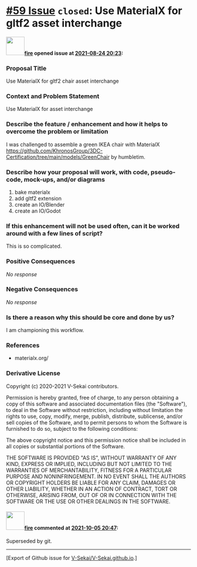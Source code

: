 # [\#59 Issue](https://github.com/V-Sekai/V-Sekai.github.io/issues/59) `closed`: Use MaterialX for gltf2 asset interchange

#### <img src="https://avatars.githubusercontent.com/u/32321?u=c2e06a3d2b49a467aa907e54aa259516440267cc&v=4" width="50">[fire](https://github.com/fire) opened issue at [2021-08-24 20:23](https://github.com/V-Sekai/V-Sekai.github.io/issues/59):

### Proposal Title

Use MaterialX for gltf2 chair asset interchange

### Context and Problem Statement

Use MaterialX for asset interchange

### Describe the feature / enhancement and how it helps to overcome the problem or limitation

I was challenged to assemble a green IKEA chair with MaterialX https://github.com/KhronosGroup/3DC-Certification/tree/main/models/GreenChair by humbletim.

### Describe how your proposal will work, with code, pseudo-code, mock-ups, and/or diagrams

1. bake materialx
2. add gltf2 extension
3. create an IO/Blender
4. create an IO/Godot

### If this enhancement will not be used often, can it be worked around with a few lines of script?

This is so complicated.

### Positive Consequences

_No response_

### Negative Consequences

_No response_

### Is there a reason why this should be core and done by us?

I am championing this workflow.

### References

- materialx.org/

### Derivative License

Copyright (c) 2020-2021 V-Sekai contributors.

Permission is hereby granted, free of charge, to any person obtaining a copy
of this software and associated documentation files (the "Software"), to deal
in the Software without restriction, including without limitation the rights
to use, copy, modify, merge, publish, distribute, sublicense, and/or sell
copies of the Software, and to permit persons to whom the Software is
furnished to do so, subject to the following conditions:

The above copyright notice and this permission notice shall be included in all
copies or substantial portions of the Software.

THE SOFTWARE IS PROVIDED "AS IS", WITHOUT WARRANTY OF ANY KIND, EXPRESS OR
IMPLIED, INCLUDING BUT NOT LIMITED TO THE WARRANTIES OF MERCHANTABILITY,
FITNESS FOR A PARTICULAR PURPOSE AND NONINFRINGEMENT. IN NO EVENT SHALL THE
AUTHORS OR COPYRIGHT HOLDERS BE LIABLE FOR ANY CLAIM, DAMAGES OR OTHER
LIABILITY, WHETHER IN AN ACTION OF CONTRACT, TORT OR OTHERWISE, ARISING FROM,
OUT OF OR IN CONNECTION WITH THE SOFTWARE OR THE USE OR OTHER DEALINGS IN THE
SOFTWARE.


#### <img src="https://avatars.githubusercontent.com/u/32321?u=c2e06a3d2b49a467aa907e54aa259516440267cc&v=4" width="50">[fire](https://github.com/fire) commented at [2021-10-05 20:47](https://github.com/V-Sekai/V-Sekai.github.io/issues/59#issuecomment-934808522):

Superseded by git.


-------------------------------------------------------------------------------



[Export of Github issue for [V-Sekai/V-Sekai.github.io](https://github.com/V-Sekai/V-Sekai.github.io).]
